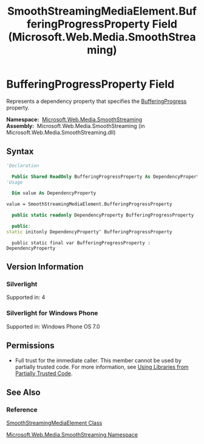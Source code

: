 ﻿---
title: SmoothStreamingMediaElement.BufferingProgressProperty Field (Microsoft.Web.Media.SmoothStreaming)
TOCTitle: BufferingProgressProperty Field
ms:assetid: F:Microsoft.Web.Media.SmoothStreaming.SmoothStreamingMediaElement.BufferingProgressProperty
ms:mtpsurl: https://msdn.microsoft.com/en-us/library/microsoft.web.media.smoothstreaming.smoothstreamingmediaelement.bufferingprogressproperty(v=VS.90)
ms:contentKeyID: 23960985
ms.date: 05/02/2012
mtps_version: v=VS.90
f1_keywords:
- Microsoft.Web.Media.SmoothStreaming.SmoothStreamingMediaElement.BufferingProgressProperty
dev_langs:
- csharp
- jscript
- vb
- cpp
api_location:
- Microsoft.Web.Media.SmoothStreaming.dll
api_name:
- Microsoft.Web.Media.SmoothStreaming.SmoothStreamingMediaElement.BufferingProgressProperty
api_type:
- Managed
topic_type:
- apiref
- kbSyntax
product_family_name: VS
ROBOTS: INDEX,FOLLOW
---

# BufferingProgressProperty Field

Represents a dependency property that specifies the [BufferingProgress](smoothstreamingmediaelement-bufferingprogress-property-microsoft-web-media-smoothstreaming_1.md) property.

**Namespace:**  [Microsoft.Web.Media.SmoothStreaming](microsoft-web-media-smoothstreaming-namespace_1.md)  
**Assembly:**  Microsoft.Web.Media.SmoothStreaming (in Microsoft.Web.Media.SmoothStreaming.dll)

## Syntax

```vb
'Declaration

  Public Shared ReadOnly BufferingProgressProperty As DependencyProperty
'Usage

  Dim value As DependencyProperty

value = SmoothStreamingMediaElement.BufferingProgressProperty
```

```csharp
  public static readonly DependencyProperty BufferingProgressProperty
```

```cpp
  public:
static initonly DependencyProperty^ BufferingProgressProperty
```

```jscript
  public static final var BufferingProgressProperty : DependencyProperty
```

## Version Information

### Silverlight

Supported in: 4  

### Silverlight for Windows Phone

Supported in: Windows Phone OS 7.0  

## Permissions

  - Full trust for the immediate caller. This member cannot be used by partially trusted code. For more information, see [Using Libraries from Partially Trusted Code](https://msdn.microsoft.com/library/8skskf63).

## See Also

### Reference

[SmoothStreamingMediaElement Class](smoothstreamingmediaelement-class-microsoft-web-media-smoothstreaming_1.md)

[Microsoft.Web.Media.SmoothStreaming Namespace](microsoft-web-media-smoothstreaming-namespace_1.md)

